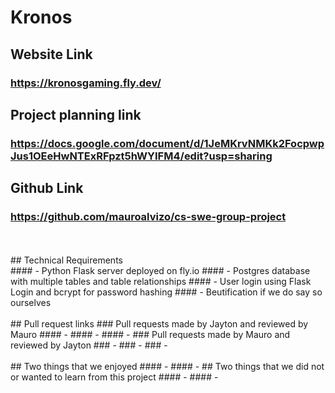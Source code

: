 # Kronos

## Website Link  
### https://kronosgaming.fly.dev/  
## Project planning link  
### https://docs.google.com/document/d/1JeMKrvNMKk2FocpwpJus1OEeHwNTExRFpzt5hWYIFM4/edit?usp=sharing  
## Github Link  
### https://github.com/mauroalvizo/cs-swe-group-project  
<br>
<br>
## Technical Requirements  <br>
#### - Python Flask server deployed on fly.io  
#### - Postgres database with multiple tables and table relationships  
#### - User login using Flask Login and bcrypt for password hashing  
#### - Beutification if we do say so ourselves  
<br>
<br>
## Pull request links  
### Pull requests made by Jayton and reviewed by Mauro  
#### -  
#### -  
#### -  
### Pull requests made by Mauro and reviewed by Jayton  
### -  
### -  
### -  
<br>
<br>
## Two things that we enjoyed  
#### -  
#### -  
## Two things that we did not or wanted to learn from this project  
#### -  
#### -  
